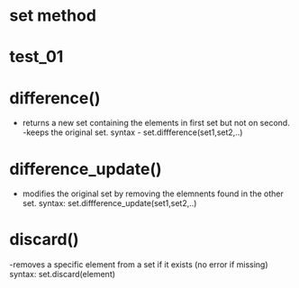 # set method
# test_01
# difference()
- returns a new set containing the elements in first set but not on second.
-keeps the original set.
syntax - set.diffference(set1,set2,..)
# difference_update()
- modifies the original set by removing the elemnents found in the other set.
syntax:  set.diffference_update(set1,set2,..)
# discard()
-removes a specific element from a set if it exists (no error if missing)
syntax: set.discard(element)
